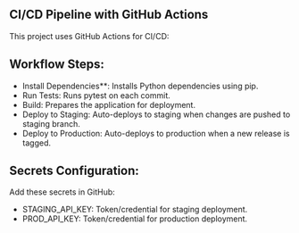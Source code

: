 ## CI/CD Pipeline with GitHub Actions

This project uses GitHub Actions for CI/CD:

## Workflow Steps:
- Install Dependencies**: Installs Python dependencies using pip.
- Run Tests: Runs pytest on each commit.
- Build: Prepares the application for deployment.
- Deploy to Staging: Auto-deploys to staging when changes are pushed to staging branch.
- Deploy to Production: Auto-deploys to production when a new release is tagged.

## Secrets Configuration:
Add these secrets in GitHub:
- STAGING_API_KEY: Token/credential for staging deployment.
- PROD_API_KEY: Token/credential for production deployment.
